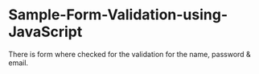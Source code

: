 # Sample-Form-Validation-using-JavaScript
There is form where checked for the validation for the name, password &amp; email.
